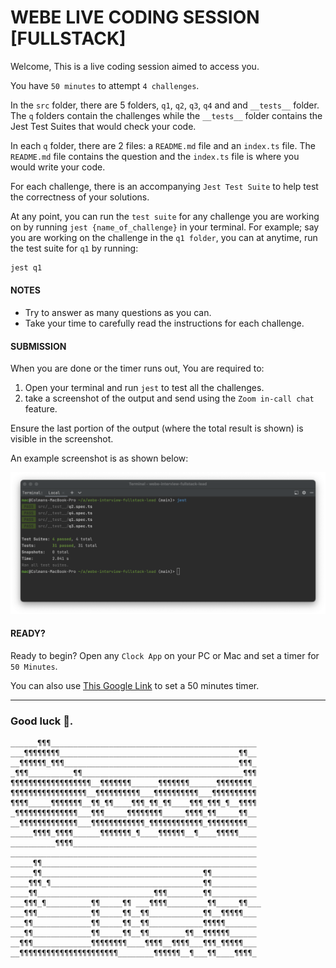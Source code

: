 # WEBE LIVE CODING SESSION [FULLSTACK]

Welcome, This is a live coding session aimed to access you.

You have `50 minutes` to attempt `4 challenges`.

In the `src` folder, there are 5 folders, `q1`, `q2`, `q3`, `q4` and and `__tests__` folder. The `q` folders contain the 
challenges while the `__tests__` folder contains the Jest Test Suites that would check your code.

In each `q` folder, there are 2 files: a `README.md` file and an `index.ts` file. The `README.md` file contains the question
and the `index.ts` file is where you would write your code.

For each challenge, there is an accompanying `Jest Test Suite` to help test the correctness of your solutions.

At any point, you can run the `test suite` for any challenge you are working on by running `jest {name_of_challenge}` in
your terminal. For example; say you are working on the challenge in the `q1 folder`, you can at anytime, run the test
suite for `q1` by running:

```bash
jest q1
```

#### NOTES

* Try to answer as many questions as you can.
* Take your time to carefully read the instructions for each challenge.

#### SUBMISSION

When you are done or the timer runs out, You are required to:

1. Open your terminal and run `jest` to test all the challenges.
2. take a screenshot of the output and send using the `Zoom in-call chat` feature.

Ensure the last portion of the output (where the total result is shown) is visible in the screenshot.

An example screenshot is as shown below:

![Overview](__/shot1.png?raw=true)

#### READY?

Ready to begin? Open any `Clock App` on your PC or Mac and set a timer for `50 Minutes`.

You can also use [This Google Link](https://www.google.com/search?q=timer+50+minutes&oq=timer#cobssid=s) to set a 50
minutes
timer.

---

### Good luck 🥳.

```
______¶¶¶______________________________________________
___¶¶¶¶¶¶¶¶________________________________________¶¶__
__¶¶¶¶¶¶_¶¶¶_______________________________________¶¶¶_
_¶¶¶__________¶¶____________________________________¶¶¶
¶¶¶¶¶¶¶¶¶¶¶¶¶¶¶¶¶¶__¶¶¶¶¶¶¶______¶¶¶¶¶¶¶______¶¶¶¶¶¶¶¶_
¶¶¶¶¶¶¶¶¶¶¶¶¶¶¶¶¶__¶¶¶¶¶¶¶¶¶¶___¶¶¶¶¶¶¶¶¶¶___¶¶¶¶¶¶¶¶¶¶
¶¶¶¶_____¶¶¶¶¶¶¶__¶¶_¶¶____¶¶¶_¶¶_¶¶____¶¶¶_¶¶¶_¶__¶¶¶¶
_¶¶¶¶¶¶¶¶¶¶¶¶¶¶___¶¶¶_____¶¶¶¶¶¶¶¶_____¶¶¶¶_¶¶_____¶¶__
__¶¶¶¶¶¶¶¶¶¶¶¶¶___¶¶¶¶¶¶¶¶¶¶¶¶_¶¶¶¶¶¶¶¶¶¶¶¶_¶¶¶¶¶¶¶¶¶__
_____¶¶¶¶_¶¶¶¶______¶¶¶¶¶¶¶_¶____¶¶¶¶¶¶__¶____¶¶¶¶¶____
__________¶¶¶¶_________________________________________
_______________________________________________________
_____¶¶________________________________________________
_____¶¶____________________________________¶¶__________
____¶¶¶_¶__________________________________¶¶__________
____¶¶__________________________¶¶¶________¶¶__________
___¶¶¶_¶__________¶¶_____¶¶ ___¶¶¶¶_________¶¶_____¶¶___
___¶¶¶____________¶¶_____¶¶__¶¶____________¶¶__¶¶¶¶¶___
___¶¶_____________¶¶_____¶¶__¶¶____________¶¶¶¶¶_______
___¶¶_____________¶¶_____¶¶__¶¶________¶¶__¶¶¶¶¶¶______
__¶¶¶_____________¶¶¶¶¶¶¶¶____¶¶¶¶__¶¶¶¶___¶¶¶_¶¶¶¶¶___
__¶¶¶¶¶¶¶¶¶¶¶¶¶¶¶¶¶¶¶¶¶¶________¶¶¶¶¶¶__¶___¶¶____¶¶¶¶_
```
